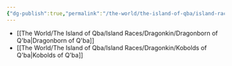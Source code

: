 ```yaml
---
{"dg-publish":true,"permalink":"/the-world/the-island-of-qba/island-races/dragonkin/dragonkin/"}
---
```


- [[The World/The Island of Qba/Island Races/Dragonkin/Dragonborn of Q'ba\|Dragonborn of Q'ba]]
- [[The World/The Island of Qba/Island Races/Dragonkin/Kobolds of Q'ba\|Kobolds of Q'ba]]